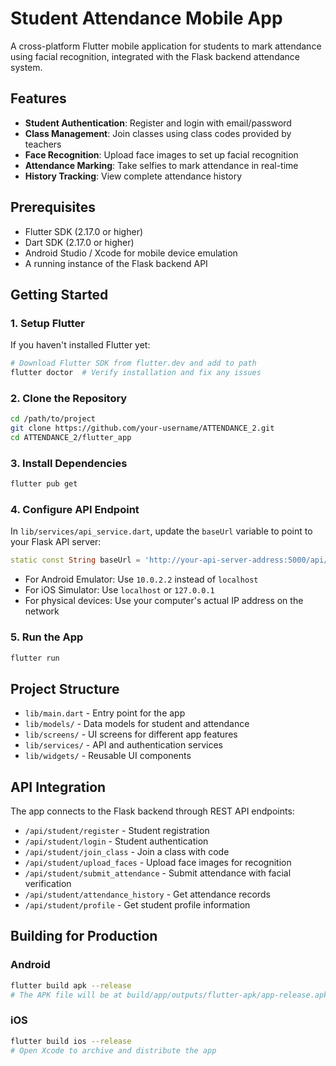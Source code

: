 # Student Attendance Mobile App

A cross-platform Flutter mobile application for students to mark attendance using facial recognition, integrated with the Flask backend attendance system.

## Features

- **Student Authentication**: Register and login with email/password
- **Class Management**: Join classes using class codes provided by teachers
- **Face Recognition**: Upload face images to set up facial recognition
- **Attendance Marking**: Take selfies to mark attendance in real-time
- **History Tracking**: View complete attendance history

## Prerequisites

- Flutter SDK (2.17.0 or higher)
- Dart SDK (2.17.0 or higher)
- Android Studio / Xcode for mobile device emulation
- A running instance of the Flask backend API

## Getting Started

### 1. Setup Flutter

If you haven't installed Flutter yet:

```bash
# Download Flutter SDK from flutter.dev and add to path
flutter doctor  # Verify installation and fix any issues
```

### 2. Clone the Repository

```bash
cd /path/to/project
git clone https://github.com/your-username/ATTENDANCE_2.git
cd ATTENDANCE_2/flutter_app
```

### 3. Install Dependencies

```bash
flutter pub get
```

### 4. Configure API Endpoint

In `lib/services/api_service.dart`, update the `baseUrl` variable to point to your Flask API server:

```dart
static const String baseUrl = 'http://your-api-server-address:5000/api/student';
```

- For Android Emulator: Use `10.0.2.2` instead of `localhost`
- For iOS Simulator: Use `localhost` or `127.0.0.1`
- For physical devices: Use your computer's actual IP address on the network

### 5. Run the App

```bash
flutter run
```

## Project Structure

- `lib/main.dart` - Entry point for the app
- `lib/models/` - Data models for student and attendance
- `lib/screens/` - UI screens for different app features
- `lib/services/` - API and authentication services
- `lib/widgets/` - Reusable UI components

## API Integration

The app connects to the Flask backend through REST API endpoints:

- `/api/student/register` - Student registration
- `/api/student/login` - Student authentication
- `/api/student/join_class` - Join a class with code
- `/api/student/upload_faces` - Upload face images for recognition
- `/api/student/submit_attendance` - Submit attendance with facial verification
- `/api/student/attendance_history` - Get attendance records
- `/api/student/profile` - Get student profile information

## Building for Production

### Android

```bash
flutter build apk --release
# The APK file will be at build/app/outputs/flutter-apk/app-release.apk
```

### iOS

```bash
flutter build ios --release
# Open Xcode to archive and distribute the app
```